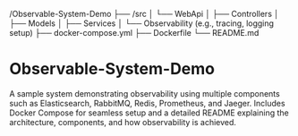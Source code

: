 /Observable-System-Demo
├── /src
│   └── WebApi
│       ├── Controllers
│       ├── Models
│       ├── Services
│       └── Observability (e.g., tracing, logging setup)
├── docker-compose.yml
├── Dockerfile
└── README.md

# Observable-System-Demo
A sample system demonstrating observability using multiple components such as Elasticsearch, RabbitMQ, Redis, Prometheus, and Jaeger. Includes Docker Compose for seamless setup and a detailed README explaining the architecture, components, and how observability is achieved.
